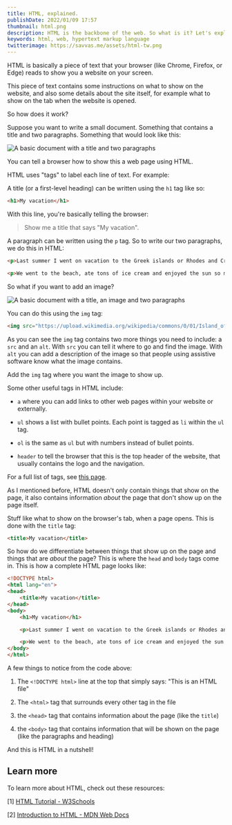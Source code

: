 ```yaml
---
title: HTML, explained.
publishDate: 2022/01/09 17:57
thumbnail: html.png
description: HTML is the backbone of the web. So what is it? Let's explain!
keywords: html, web, hypertext markup language
twitterimage: https://savvas.me/assets/html-tw.png
---
```


HTML is basically a piece of text that your browser (like Chrome, Firefox, or Edge) reads to show you a website on your screen.

This piece of text contains some instructions on what to show on the website, and also some details about the site itself, for example what to show on the tab when the website is opened.

So how does it work?

Suppose you want to write a small document. Something that contains a title and two paragraphs. Something that would look like this:

![A basic document with a title and two paragraphs](/assets/html-basicdoc.png)

You can tell a browser how to show this a web page using HTML.

HTML uses "tags" to label each line of text. For example:

A title (or a first-level heading) can be written using the `h1` tag like so:

```html
<h1>My vacation</h1>
```

With this line, you're basically telling the browser:

> Show me a title that says "My vacation".

A paragraph can be written using the `p` tag. So to write our two paragraphs, we do this in HTML:

```html
<p>Last summer I went on vacation to the Greek islands or Rhodes and Crete. It was loads of fun</p>

<p>We went to the beach, ate tons of ice cream and enjoyed the sun so much that we got a little sunburned</p>
```

So what if you want to add an image? 

![A basic document with a title, an image and two paragraphs](/assets/html-docwithimg.png)

You can do this using the `img` tag:

```html
<img src="https://upload.wikimedia.org/wikipedia/commons/0/01/Island_of_Crete%2C_Greece.JPG" alt="Satellite image of Crete" />
```

As you can see the `img` tag contains two more things you need to include: a `src` and an `alt`. With `src` you can tell it where to go and find the image. With `alt` you can add a description of the image so that people using assistive software know what the image contains.

Add the `img` tag where you want the image to show up.

Some other useful tags in HTML include:

* `a` where you can add links to other web pages within your website or externally.

* `ul` shows a list with bullet points. Each point is tagged as `li` within the `ul` tag.

* `ol` is the same as `ul` but with numbers instead of bullet points.

* `header` to tell the browser that this is the top header of the website, that usually contains the logo and the navigation.

For a full list of tags, see [this page](https://www.w3schools.com/TAGS/default.ASP).

As I mentioned before, HTML doesn't only contain things that show on the page, it also contains information *about* the page that don't show up on the page itself.

Stuff like what to show on the browser's tab, when a page opens. This is done with the `title` tag:

```html
<title>My vacation</title>
```

So how do we differentiate between things that show up on the page and things that are *about* the page? This is where the `head` and `body` tags come in. This is how a complete HTML page looks like:

```html
<!DOCTYPE html>
<html lang="en">
<head>
    <title>My vacation</title>
</head>
<body>
    <h1>My vacation</h1>

    <p>Last summer I went on vacation to the Greek islands or Rhodes and Crete. It was loads of fun</p>

    <p>We went to the beach, ate tons of ice cream and enjoyed the sun so much that we got a little sunburned</p>
</body>
</html>
```

A few things to notice from the code above:

1. The `<!DOCTYPE html>` line at the top that simply says: "This is an HTML file"

2. The `<html>` tag that surrounds every other tag in the file

3. the `<head>` tag that contains information about the page (like the `title`)

4. the `<body>` tag that contains information that will be shown on the page (like the paragraphs and heading)

And this is HTML in a nutshell!

## Learn more

To learn more about HTML, check out these resources:

[1] [HTML Tutorial - W3Schools](https://www.w3schools.com/html/default.asp)

[2] [Introduction to HTML - MDN Web Docs](https://developer.mozilla.org/en-US/docs/Learn/HTML/Introduction_to_HTML)